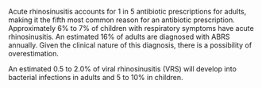 Acute rhinosinusitis accounts for 1 in 5 antibiotic prescriptions for adults, making it the fifth most common reason for an antibiotic prescription. Approximately 6% to 7% of children with respiratory symptoms have acute rhinosinusitis. An estimated 16% of adults are diagnosed with ABRS annually. Given the clinical nature of this diagnosis, there is a possibility of overestimation.

An estimated 0.5 to 2.0% of viral rhinosinusitis (VRS) will develop into bacterial infections in adults and 5 to 10% in children.